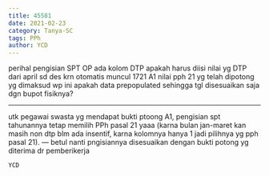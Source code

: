 ```yaml
---
title: 45581
date: 2021-02-23
category: Tanya-SC
tags: PPh
author: YCD
---
```


perihal pengisian SPT OP ada kolom DTP apakah harus diisi nilai yg DTP dari april sd des krn otomatis muncul 1721 A1 nilai pph 21 yg telah dipotong yg dimaksud wp ini apakah data prepopulated sehingga tgl disesuaikan saja dgn bupot fisiknya?

---

utk pegawai swasta yg mendapat bukti ptoong A1, pengisian spt tahunannya tetap memilih PPh pasal 21 yaaa (karna bulan jan-maret kan masih non dtp blm ada insentif, karna kolomnya hanya 1 jadi pilihnya yg pph pasal 21). — betul nanti pngisiannya disesuaikan dengan bukti potong yg diterima dr pemberikerja

`YCD`
